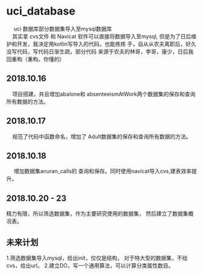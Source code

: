 # uci_database
&nbsp;&nbsp;&nbsp;&nbsp; uci 数据库部分数据集导入至mysql数据库   
&nbsp;&nbsp;&nbsp;&nbsp;其实拿 cvs文件 和 Navicat 软件可以直接将数据导入至mysql,
但是为了日后维护和开发，我决定用kotlin写导入的代码，也能练练
手，自从从农夫离职后，好久没写代码，写代码日渐生疏，部分代码
来源于农夫的林哥，李哥，康少，日后我回重构（重构，你懂的）

## 2018.10.16    
&nbsp;&nbsp;&nbsp;&nbsp;项目搭建，并且增加abalone和
absenteeismAtWork两个数据集的保存和查询所有数据的方法。

## 2018.10.17  
&nbsp;&nbsp;&nbsp;&nbsp;规范了代码中函数命名，增加了
Adult数据集的保存和查询所有数据的方法。

## 2018.10.18  
&nbsp;&nbsp;&nbsp;&nbsp; 增加数据集anuran_calls的
查询和保存。同时使用navicat导入cvs,建表效率提升。

## 2018.10.20 - 23
精力有限，所以筛选数据集，作为主要研究使用的数据集，
然后建立了数据集概况表。


## 未来计划   
1.筛选数据集导入mysql，给出init，仅仅是结构，
对于特大型的数据集，不给cvs，给出url。
2.建立DO，写一个通用算法，可以计算分类属性数目。